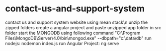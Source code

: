 # contact-us-and-support-system
contact us and support system website using mean stack\n
unzip the zipped folders
create a angular project and paste unzipped app folder in src folder
start the MONGODB using following command
"C:\Program Files\MongoDB\Server\4.0\bin\mongod.exe" --dbpath="c:\data\db"
run nodejs:
nodemon index.js
run Angular Project:
ng serve
